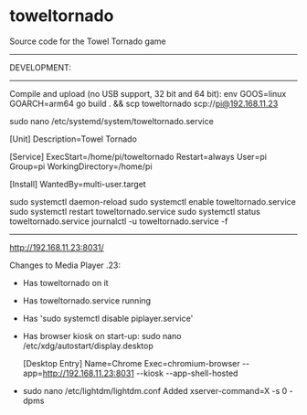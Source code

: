 # toweltornado
Source code for the Towel Tornado game


***************
DEVELOPMENT:
***************

Compile and upload (no USB support, 32 bit and 64 bit):
env GOOS=linux GOARCH=arm64 go build . && scp toweltornado scp://pi@192.168.11.23




sudo nano /etc/systemd/system/toweltornado.service

[Unit]
Description=Towel Tornado

[Service]
ExecStart=/home/pi/toweltornado
Restart=always
User=pi
Group=pi
WorkingDirectory=/home/pi

[Install]
WantedBy=multi-user.target


sudo systemctl daemon-reload
sudo systemctl enable toweltornado.service
sudo systemctl restart toweltornado.service
sudo systemctl status toweltornado.service
journalctl -u toweltornado.service -f



*******************
http://192.168.11.23:8031/

Changes to Media Player .23:
- Has toweltornado on it
- Has toweltornado.service running
- Has 'sudo systemctl disable piplayer.service'
- Has browser kiosk on start-up:
    sudo nano /etc/xdg/autostart/display.desktop
    
    [Desktop Entry]
    Name=Chrome
    Exec=chromium-browser --app=http://192.168.11.23:8031 --kiosk --app-shell-hosted


- sudo nano /etc/lightdm/lightdm.conf
    Added xserver-command=X -s 0 -dpms